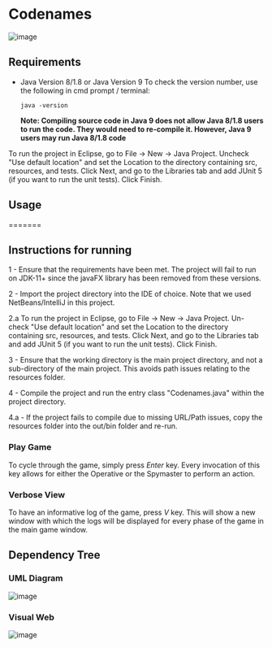 # Codenames

![image](https://drive.google.com/uc?export=view&id=16011UQ-yv_0t4Q86A45mW_bUYCFVEywY)

## Requirements

- Java Version 8/1.8 or Java Version 9
	To check the version number, use the following in cmd prompt / terminal:
	```
	java -version
	```
	**Note: Compiling source code in Java 9 does not allow Java 8/1.8 users to run the code. They would need to re-compile it. However, Java 9 users may run Java 8/1.8 code**

To run the project in Eclipse, go to File -> New -> Java Project.  Uncheck "Use default location" and set the Location to the directory containing src, resources, and tests.
Click Next, and go to the Libraries tab and add JUnit 5 (if you want to run the unit tests). Click Finish.
	
## Usage 
=======
## Instructions for running

1 - Ensure that the requirements have been met. The project will fail to run on JDK-11+ since the javaFX library has been removed from these versions.

2 - Import the project directory into the IDE of choice. Note that we used NetBeans/IntelliJ in this project. 

2.a To run the project in Eclipse, go to File -> New -> Java Project.  Un-check "Use default location" and set the Location to the directory containing src, resources, and tests.
Click Next, and go to the Libraries tab and add JUnit 5 (if you want to run the unit tests). Click Finish.

3 - Ensure that the working directory is the main project directory, and not a sub-directory of the main project. This avoids path issues relating to the resources folder. 

4 - Compile the project and run the entry class "Codenames.java" within the project directory.

4.a - If the project fails to compile due to missing URL/Path issues, copy the resources folder into the out/bin folder and re-run. 

### Play Game
To cycle through the game, simply press *Enter* key. Every invocation of this key allows for either the Operative or the Spymaster to perform an action.

### Verbose View
To have an informative log of the game, press *V* key. This will show a new window with which the logs will be displayed for every phase of the game in the main game window. 

## Dependency Tree

### UML Diagram

![image](https://drive.google.com/uc?export=view&id=1omf_et8GsZn5pPZziDwZVTSH6asKY6zl)


### Visual Web

![image](https://drive.google.com/uc?export=view&id=1qw0Oeij9mqHS15xMVfIckwBrn_xEoN9I)
